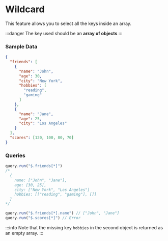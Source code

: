 # Wildcard

This feature allows you to select all the keys inside an array.

:::danger
The key used should be an **array of objects**
:::

### Sample Data
```json
{
  "friends": [
    {
      "name": "John",
      "age": 30,
      "city": "New York",
      "hobbies": [
        "reading",
        "gaming"
      ]
    },
    {
      "name": "Jane",
      "age": 25,
      "city": "Los Angeles"
    }
  ],
  "scores": [120, 100, 80, 70]
}
```

### Queries
```ts
query.run("$.friends[*]")
/*
  {
    name: ["John", "Jane"],
    age: [30, 25],
    city: ["New York", "Los Angeles"]
    hobbies: [["reading", "gaming"], []]
  }
*/

query.run("$.friends[*].name") // ["John", "Jane"]
query.run("$.scores[*]") // Error
```

:::info
Note that the missing key `hobbies` in the second object is returned as an empty array.
:::
